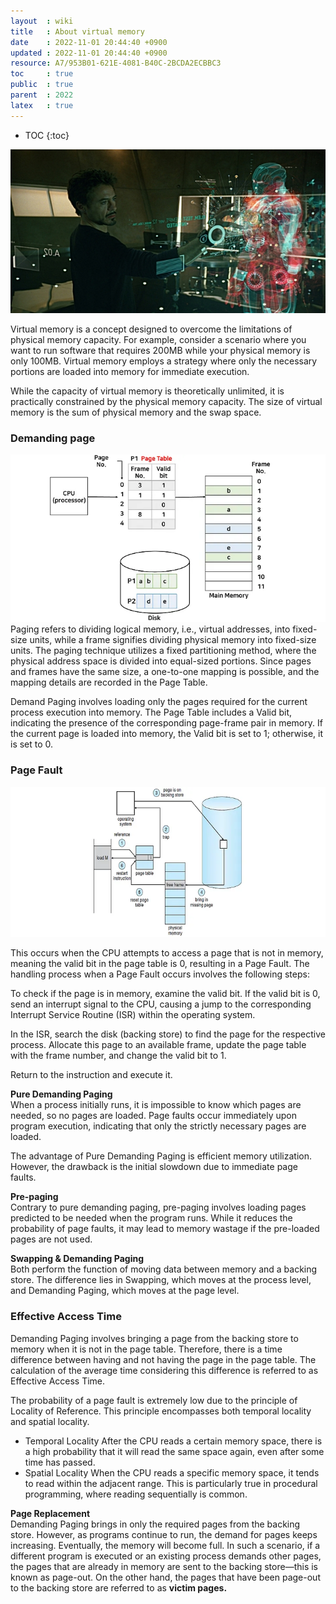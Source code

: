 ```yaml
---
layout  : wiki
title   : About virtual memory
date    : 2022-11-01 20:44:40 +0900
updated : 2022-11-01 20:44:40 +0900
resource: A7/953B01-621E-4081-B40C-2BCDA2ECBBC3
toc     : true
public  : true
parent  : 2022
latex   : true
---
```

* TOC
  {:toc}

![img.png](../../resource/img/cs/virtual_memory.png)

Virtual memory is a concept designed to overcome the limitations of physical memory capacity. For example, 
consider a scenario where you want to run software that requires 200MB while your physical memory is only 100MB. 
Virtual memory employs a strategy where only the necessary portions are loaded into memory for immediate execution. 

While the capacity of virtual memory is theoretically unlimited, it is practically constrained by the physical memory 
capacity. The size of virtual memory is the sum of physical memory and the swap space.

### **Demanding page**
![img_1.png](../../resource/img/cs/demanding_page.png)
Paging refers to dividing logical memory, i.e., virtual addresses, into fixed-size units, while a frame signifies 
dividing physical memory into fixed-size units. The paging technique utilizes a fixed partitioning method, where the 
physical address space is divided into equal-sized portions. Since pages and frames have the same size, 
a one-to-one mapping is possible, and the mapping details are recorded in the Page Table.

Demand Paging involves loading only the pages required for the current process execution into memory. 
The Page Table includes a Valid bit, indicating the presence of the corresponding page-frame pair in memory. 
If the current page is loaded into memory, the Valid bit is set to 1; otherwise, it is set to 0.

### **Page Fault**
![img.png](../../resource/img/cs/page_fault.png)

This occurs when the CPU attempts to access a page that is not in memory, meaning the valid bit in the page table is 0, 
resulting in a Page Fault. The handling process when a Page Fault occurs involves the following steps:

To check if the page is in memory, examine the valid bit. If the valid bit is 0, send an interrupt signal to the CPU, 
causing a jump to the corresponding Interrupt Service Routine (ISR) within the operating system.

In the ISR, search the disk (backing store) to find the page for the respective process. Allocate this page to an 
available frame, update the page table with the frame number, and change the valid bit to 1.

Return to the instruction and execute it.

**Pure Demanding Paging**  
When a process initially runs, it is impossible to know which pages are needed, so no pages are loaded. Page faults occur 
immediately upon program execution, indicating that only the strictly necessary pages are loaded.

The advantage of Pure Demanding Paging is efficient memory utilization. However, the drawback is the initial slowdown 
due to immediate page faults.

**Pre-paging**  
Contrary to pure demanding paging, pre-paging involves loading pages predicted to be needed when the program runs. 
While it reduces the probability of page faults, it may lead to memory wastage if the pre-loaded pages are not used.

**Swapping & Demanding Paging**  
Both perform the function of moving data between memory and a backing store. The difference lies in Swapping, 
which moves at the process level, and Demanding Paging, which moves at the page level.

### **Effective Access Time**
Demanding Paging involves bringing a page from the backing store to memory when it is not in the page table.
Therefore, there is a time difference between having and not having the page in the page table. 
The calculation of the average time considering this difference is referred to as Effective Access Time.


The probability of a page fault is extremely low due to the principle of Locality of Reference. 
This principle encompasses both temporal locality and spatial locality.

- Temporal Locality 
After the CPU reads a certain memory space, there is a high probability that it will read the same space again, even after some time has passed.
- Spatial Locality 
When the CPU reads a specific memory space, it tends to read within the adjacent range. This is particularly true in procedural programming, where reading sequentially is common.

**Page Replacement**  
Demanding Paging brings in only the required pages from the backing store. However, as programs continue to run, the 
demand for pages keeps increasing. Eventually, the memory will become full. In such a scenario, if a different program 
is executed or an existing process demands other pages, the pages that are already in memory are sent to the backing 
store—this is known as page-out. On the other hand, the pages that have been page-out to the backing store are referred 
to as **victim pages.**
